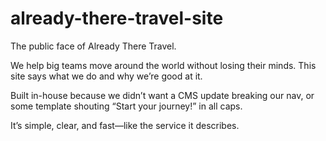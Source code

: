 # already-there-travel-site

The public face of Already There Travel.

We help big teams move around the world without losing their minds. This site says what we do and why we’re good at it.

Built in-house because we didn’t want a CMS update breaking our nav, or some template shouting “Start your journey!” in all caps.

It’s simple, clear, and fast—like the service it describes.
